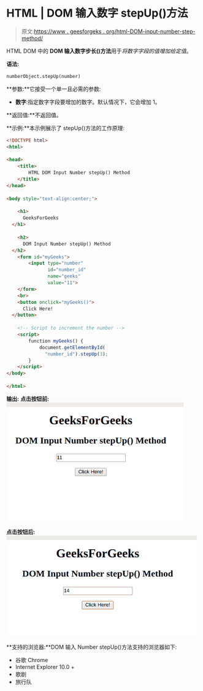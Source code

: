 # HTML | DOM 输入数字 stepUp()方法

> 原文:[https://www . geesforgeks . org/html-DOM-input-number-step-method/](https://www.geeksforgeeks.org/html-dom-input-number-stepup-method/)

HTML DOM 中的 **DOM 输入数字步长()方法**用于*将数字字段的值增加给定值*。

**语法:**

```html
numberObject.stepUp(number)
```

**参数:**它接受一个单一且必需的参数:

*   **数字**:指定数字字段要增加的数字。默认情况下，它会增加 1。

**返回值:**不返回值。

**示例:**本示例展示了 stepUp()方法的工作原理:

```html
<!DOCTYPE html>
<html>

<head>
    <title>
        HTML DOM Input Number stepUp() Method
    </title>
</head>

<body style="text-align:center;">

    <h1>
      GeeksForGeeks
  </h1>

    <h2>
      DOM Input Number stepUp() Method
  </h2>
    <form id="myGeeks">
        <input type="number" 
               id="number_id" 
               name="geeks" 
               value="11">
    </form>
    <br>
    <button onclick="myGeeks()">
      Click Here!
  </button>

    <!-- Script to increment the number -->
    <script>
        function myGeeks() {
            document.getElementById(
              "number_id").stepUp(3);
        }
    </script>
</body>

</html>
```

**输出:**
**点击按钮前:**
![](img/47646d3cfdad70b5d272dfed5d1f1a3b.png)

**点击按钮后:**
![](img/a42f67a9bcba51be887db948bb2d2626.png)

**支持的浏览器:**DOM 输入 Number stepUp()方法支持的浏览器如下:

*   谷歌 Chrome
*   Internet Explorer 10.0 +
*   歌剧
*   旅行队